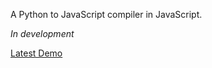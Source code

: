 A Python to JavaScript compiler in JavaScript.

*In development*

[Latest Demo](http://ashimaathri.github.io/prakalpa/)
